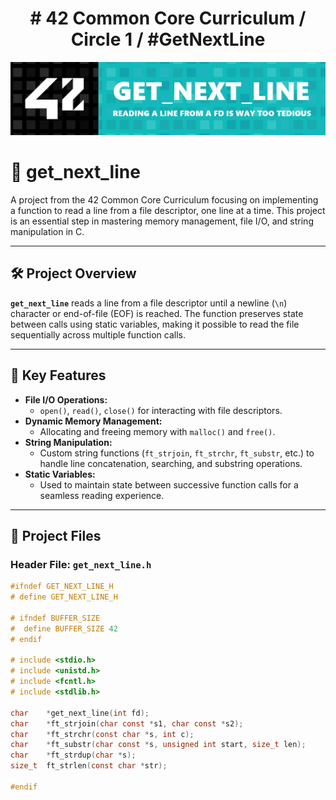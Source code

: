 <h1 align="center"> # 42 Common Core Curriculum / Circle 1 / #GetNextLine </h1>
<p align="center"><img src="https://github.com/jotavare/jotavare/blob/main/42/banners/piscine_and_common_core/github_piscine_and_common_core_banner_get_next_line.png" alt="" width="800"></p>

> 
# 📜 get_next_line

A project from the 42 Common Core Curriculum focusing on implementing a function to read a line from a file descriptor, one line at a time. This project is an essential step in mastering memory management, file I/O, and string manipulation in C.

---

## 🛠️ Project Overview

**`get_next_line`** reads a line from a file descriptor until a newline (`\n`) character or end-of-file (EOF) is reached. The function preserves state between calls using static variables, making it possible to read the file sequentially across multiple function calls.

---

## 🧩 Key Features

- **File I/O Operations:**
  - `open()`, `read()`, `close()` for interacting with file descriptors.
- **Dynamic Memory Management:**
  - Allocating and freeing memory with `malloc()` and `free()`.
- **String Manipulation:**
  - Custom string functions (`ft_strjoin`, `ft_strchr`, `ft_substr`, etc.) to handle line concatenation, searching, and substring operations.
- **Static Variables:**
  - Used to maintain state between successive function calls for a seamless reading experience.

---

## 📂 Project Files

### **Header File: `get_next_line.h`**

```c
#ifndef GET_NEXT_LINE_H
# define GET_NEXT_LINE_H

# ifndef BUFFER_SIZE
#  define BUFFER_SIZE 42
# endif

# include <stdio.h>
# include <unistd.h>
# include <fcntl.h>
# include <stdlib.h>

char    *get_next_line(int fd);
char    *ft_strjoin(char const *s1, char const *s2);
char    *ft_strchr(const char *s, int c);
char    *ft_substr(char const *s, unsigned int start, size_t len);
char    *ft_strdup(char *s);
size_t  ft_strlen(const char *str);

#endif
